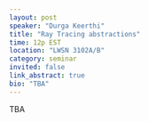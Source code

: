 ```yaml
---
layout: post
speaker: "Durga Keerthi"
title: "Ray Tracing abstractions"
time: 12p EST
location: "LWSN 3102A/B"
category: seminar
invited: false
link_abstract: true
bio: "TBA"
---
```

TBA
